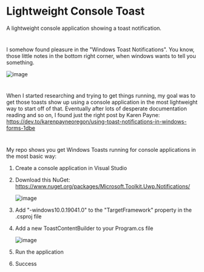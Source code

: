 # Lightweight Console Toast

A lightweight console application showing a toast notification.

#

I somehow found pleasure in the "Windows Toast Notifications". You know, those little notes in the bottom right corner, when windows wants to tell you something.

![image](https://github.com/Molukkenberg/LightweightConsoleToast/assets/71791126/eb5fdd8b-ee1f-4a17-b363-44232a98ee98)


#

When I started researching and trying to get things running, my goal was to get those toasts show up using a console application in the most lightweight way to start off of that. Eventually after lots of desperate documentation reading and so on, I found just the right post by Karen Payne: https://dev.to/karenpayneoregon/using-toast-notifications-in-windows-forms-1dbe

#

My repo shows you get Windows Toasts running for console applications in the most basic way:

1. Create a console application in Visual Studio
2. Download this NuGet: https://www.nuget.org/packages/Microsoft.Toolkit.Uwp.Notifications/

    ![image](https://github.com/Molukkenberg/LightweightConsoleToast/assets/71791126/cb046c07-ccb8-43e0-9b38-9a0cb3dee8fb)

3. Add "-windows10.0.19041.0" to the "TargetFramework" property in the .csproj file 
4. Add a new ToastContentBuilder to your Program.cs file

    ![image](https://github.com/Molukkenberg/LightweightConsoleToast/assets/71791126/9cb882be-dc9a-42c7-bd82-8127c3828ebb)

5. Run the application
6. Success
